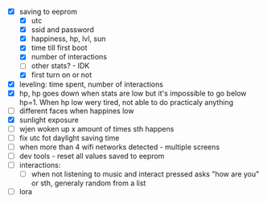 - [x] saving to eeprom
    - [x] utc
    - [x] ssid and password
    - [x] happiness, hp, lvl, sun
    - [x] time till first boot
    - [x] number of interactions
    - [ ] other stats? - IDK
    - [x] first turn on or not
- [x] leveling: time spent, number of interactions                                                                                           
- [x] hp, hp goes down when stats are low but it's impossible to go below hp=1. When hp low wery tired, not able to do practicaly anything   
- [ ] different faces when happines low                                                                                                      
- [x] sunlight exposure                                                                                                                                                                                                                            
- [ ] wjen woken up x amount of times sth happens
- [ ] fix utc fot daylight saving time
- [ ] when more than 4 wifi networks detected - multiple screens
- [ ] dev tools - reset all values saved to eeprom
- [ ] interactions:  
    - [ ] when not listening to music and interact pressed asks "how are you" or sth, generaly random from a list                            
- [ ] lora                                                             

